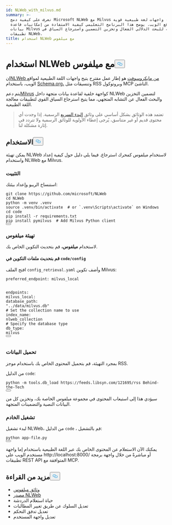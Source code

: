 ```yaml
---
id: NLWeb_with_milvus.md
summary: >-
  تعرف على كيفية دمج Microsoft NLWeb مع Milvus لإنشاء واجهات لغة طبيعية قوية
  لمواقع الويب. يوضح هذا البرنامج التعليمي كيفية الاستفادة من إمكانيات قاعدة
  بيانات Milvus المتجهة للبحث الدلالي الفعال وتخزين التضمين واسترجاع السياق في
  تطبيقات NLWeb.
title: استخدام NLWeb مع ميلفوس
---
```

<h1 id="Using-NLWeb-with-Milvus" class="common-anchor-header">استخدام NLWeb مع ميلفوس<button data-href="#Using-NLWeb-with-Milvus" class="anchor-icon" translate="no">
      <svg translate="no"
        aria-hidden="true"
        focusable="false"
        height="20"
        version="1.1"
        viewBox="0 0 16 16"
        width="16"
      >
        <path
          fill="#0092E4"
          fill-rule="evenodd"
          d="M4 9h1v1H4c-1.5 0-3-1.69-3-3.5S2.55 3 4 3h4c1.45 0 3 1.69 3 3.5 0 1.41-.91 2.72-2 3.25V8.59c.58-.45 1-1.27 1-2.09C10 5.22 8.98 4 8 4H4c-.98 0-2 1.22-2 2.5S3 9 4 9zm9-3h-1v1h1c1 0 2 1.22 2 2.5S13.98 12 13 12H9c-.98 0-2-1.22-2-2.5 0-.83.42-1.64 1-2.09V6.25c-1.09.53-2 1.84-2 3.25C6 11.31 7.55 13 9 13h4c1.45 0 3-1.69 3-3.5S14.5 6 13 6z"
        ></path>
      </svg>
    </button></h1><p>إن<a href="https://github.com/microsoft/NLWeb">NLWeb من مايكروسوفت</a> هو إطار عمل مقترح يتيح واجهات اللغة الطبيعية لمواقع الويب، باستخدام <a href="https://schema.org/">Schema.org،</a> وتنسيقات مثل RSS وبروتوكول MCP الناشئ.</p>
<p>يتم دعم<a href="https://milvus.io/">Milvus</a> كواجهة خلفية لقاعدة بيانات متجهة داخل NLWeb لتضمين التخزين والبحث الفعال عن التشابه المتجهي، مما يتيح استرجاع السياق القوي لتطبيقات معالجة اللغة الطبيعية.</p>
<blockquote>
<p>تعتمد هذه الوثائق بشكل أساسي على وثائق <a href="https://github.com/microsoft/NLWeb/blob/main/HelloWorld.md">البدء السريع</a> الرسمية. إذا وجدت أي محتوى قديم أو غير متناسق، يُرجى إعطاء الأولوية للوثائق الرسمية ولا تتردد في إثارة مشكلة لنا.</p>
</blockquote>
<h2 id="Usage" class="common-anchor-header">الاستخدام<button data-href="#Usage" class="anchor-icon" translate="no">
      <svg translate="no"
        aria-hidden="true"
        focusable="false"
        height="20"
        version="1.1"
        viewBox="0 0 16 16"
        width="16"
      >
        <path
          fill="#0092E4"
          fill-rule="evenodd"
          d="M4 9h1v1H4c-1.5 0-3-1.69-3-3.5S2.55 3 4 3h4c1.45 0 3 1.69 3 3.5 0 1.41-.91 2.72-2 3.25V8.59c.58-.45 1-1.27 1-2.09C10 5.22 8.98 4 8 4H4c-.98 0-2 1.22-2 2.5S3 9 4 9zm9-3h-1v1h1c1 0 2 1.22 2 2.5S13.98 12 13 12H9c-.98 0-2-1.22-2-2.5 0-.83.42-1.64 1-2.09V6.25c-1.09.53-2 1.84-2 3.25C6 11.31 7.55 13 9 13h4c1.45 0 3-1.69 3-3.5S14.5 6 13 6z"
        ></path>
      </svg>
    </button></h2><p>يمكن تهيئة NLWeb لاستخدام ميلفوس كمحرك استرجاع. فيما يلي دليل حول كيفية إعداد واستخدام NLWeb مع Milvus.</p>
<h3 id="Installation" class="common-anchor-header">التثبيت</h3><p>استنساخ الريبو وإعداد بيئتك:</p>
<pre><code translate="no" class="language-bash">git <span class="hljs-built_in">clone</span> https://github.com/microsoft/NLWeb
<span class="hljs-built_in">cd</span> NLWeb
python -m venv .venv
<span class="hljs-built_in">source</span> .venv/bin/activate  <span class="hljs-comment"># or `.venv\Scripts\activate` on Windows</span>
<span class="hljs-built_in">cd</span> code
pip install -r requirements.txt
pip install pymilvus  <span class="hljs-comment"># Add Milvus Python client</span>
<button class="copy-code-btn"></button></code></pre>
<h3 id="Configuring-Milvus" class="common-anchor-header">تهيئة ميلفوس</h3><p>لاستخدام <strong>ميلفوس،</strong> قم بتحديث التكوين الخاص بك.</p>
<h4 id="Update-config-files-in-codeconfig" class="common-anchor-header">قم بتحديث ملفات التكوين في <code translate="no">code/config</code></h4><p>افتح الملف <code translate="no">config_retrieval.yaml</code> وأضف تكوين Milvus:</p>
<pre><code translate="no" class="language-yaml"><span class="hljs-attr">preferred_endpoint:</span> <span class="hljs-string">milvus_local</span>

<span class="hljs-attr">endpoints:</span>
  <span class="hljs-attr">milvus_local:</span>
    <span class="hljs-attr">database_path:</span> <span class="hljs-string">&quot;../data/milvus.db&quot;</span>
    <span class="hljs-comment"># Set the collection name to use</span>
    <span class="hljs-attr">index_name:</span> <span class="hljs-string">nlweb_collection</span>
    <span class="hljs-comment"># Specify the database type</span>
    <span class="hljs-attr">db_type:</span> <span class="hljs-string">milvus</span>
<button class="copy-code-btn"></button></code></pre>
<h3 id="Loading-Data" class="common-anchor-header">تحميل البيانات</h3><p>بمجرد التهيئة، قم بتحميل المحتوى الخاص بك باستخدام موجز RSS.</p>
<p>من الدليل <code translate="no">code</code>:</p>
<pre><code translate="no" class="language-bash">python -m tools.db_load https://feeds.libsyn.com/121695/rss Behind-the-Tech
<button class="copy-code-btn"></button></code></pre>
<p>سيؤدي هذا إلى استيعاب المحتوى في مجموعة ميلفوس الخاصة بك، وتخزين كل من البيانات النصية والتضمينات المتجهة.</p>
<h3 id="Running-the-Server" class="common-anchor-header">تشغيل الخادم</h3><p>لبدء تشغيل NLWeb، من الدليل <code translate="no">code</code> ، قم بالتشغيل:</p>
<pre><code translate="no" class="language-bash">python app-file.py
<button class="copy-code-btn"></button></code></pre>
<p>يمكنك الآن الاستعلام عن المحتوى الخاص بك عبر اللغة الطبيعية باستخدام إما واجهة مستخدم الويب على http://localhost:8000/ أو مباشرةً من خلال واجهة برمجة تطبيقات REST API المتوافقة مع MCP.</p>
<h2 id="Further-Reading" class="common-anchor-header">مزيد من القراءة<button data-href="#Further-Reading" class="anchor-icon" translate="no">
      <svg translate="no"
        aria-hidden="true"
        focusable="false"
        height="20"
        version="1.1"
        viewBox="0 0 16 16"
        width="16"
      >
        <path
          fill="#0092E4"
          fill-rule="evenodd"
          d="M4 9h1v1H4c-1.5 0-3-1.69-3-3.5S2.55 3 4 3h4c1.45 0 3 1.69 3 3.5 0 1.41-.91 2.72-2 3.25V8.59c.58-.45 1-1.27 1-2.09C10 5.22 8.98 4 8 4H4c-.98 0-2 1.22-2 2.5S3 9 4 9zm9-3h-1v1h1c1 0 2 1.22 2 2.5S13.98 12 13 12H9c-.98 0-2-1.22-2-2.5 0-.83.42-1.64 1-2.09V6.25c-1.09.53-2 1.84-2 3.25C6 11.31 7.55 13 9 13h4c1.45 0 3-1.69 3-3.5S14.5 6 13 6z"
        ></path>
      </svg>
    </button></h2><ul>
<li><a href="https://milvus.io/docs">وثائق ميلفوس</a></li>
<li><a href="https://github.com/microsoft/NLWeb">مصدر NLWeb</a></li>
<li>حياة استعلام الدردشة</li>
<li>تعديل السلوك عن طريق تغيير المطالبات</li>
<li>تعديل تدفق التحكم</li>
<li>تعديل واجهة المستخدم</li>
</ul>
